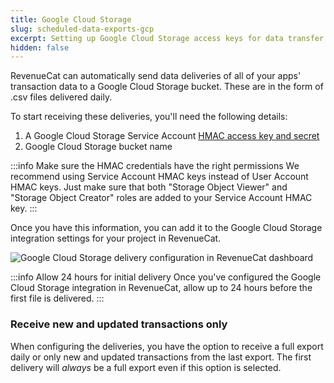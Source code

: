 ```yaml
---
title: Google Cloud Storage
slug: scheduled-data-exports-gcp
excerpt: Setting up Google Cloud Storage access keys for data transfer
hidden: false
---
```


RevenueCat can automatically send data deliveries of all of your apps' transaction data to a Google Cloud Storage bucket. These are in the form of .csv files delivered daily.

To start receiving these deliveries, you'll need the following details:

1. A Google Cloud Storage Service Account [HMAC access key and secret](https://cloud.google.com/storage/docs/authentication/hmackeys)
2. Google Cloud Storage bucket name

:::info Make sure the HMAC credentials have the right permissions
We recommend using Service Account HMAC keys instead of User Account HMAC keys. Just make sure that both "Storage Object Viewer" and "Storage Object Creator" roles are added to your Service Account HMAC key.
:::

Once you have this information, you can add it to the Google Cloud Storage integration settings for your project in RevenueCat.

![Google Cloud Storage delivery configuration in RevenueCat dashboard](/images/a6c3ffd-app.revenuecat.com_projects_85ff18c7_integrations_intercom_9_88010b22e98099b0848533cc1c6ec248.png)

:::info Allow 24 hours for initial delivery
Once you've configured the Google Cloud Storage integration in RevenueCat, allow up to 24 hours before the first file is delivered.
:::

### Receive new and updated transactions only

When configuring the deliveries, you have the option to receive a full export daily or only new and updated transactions from the last export. The first delivery will _always_ be a full export even if this option is selected.
